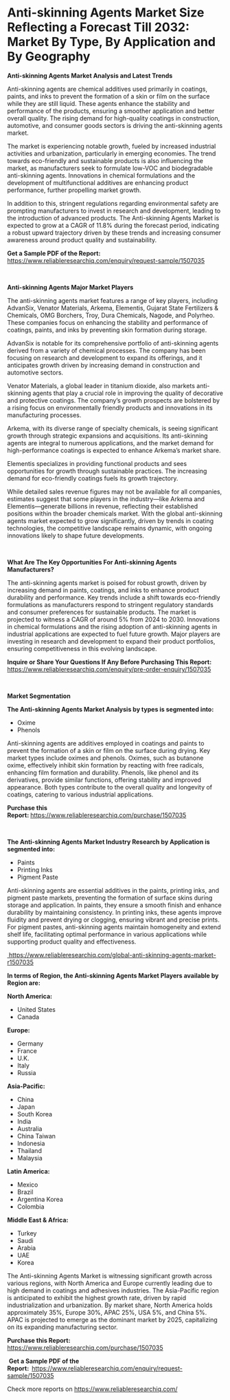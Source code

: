 <p><h1>Anti-skinning Agents Market Size Reflecting a Forecast Till 2032: Market By Type, By Application and By Geography</h1></p><p><strong>Anti-skinning Agents Market Analysis and Latest Trends</strong></p>
<p><p>Anti-skinning agents are chemical additives used primarily in coatings, paints, and inks to prevent the formation of a skin or film on the surface while they are still liquid. These agents enhance the stability and performance of the products, ensuring a smoother application and better overall quality. The rising demand for high-quality coatings in construction, automotive, and consumer goods sectors is driving the anti-skinning agents market.</p><p>The market is experiencing notable growth, fueled by increased industrial activities and urbanization, particularly in emerging economies. The trend towards eco-friendly and sustainable products is also influencing the market, as manufacturers seek to formulate low-VOC and biodegradable anti-skinning agents. Innovations in chemical formulations and the development of multifunctional additives are enhancing product performance, further propelling market growth.</p><p>In addition to this, stringent regulations regarding environmental safety are prompting manufacturers to invest in research and development, leading to the introduction of advanced products. The Anti-skinning Agents Market is expected to grow at a CAGR of 11.8% during the forecast period, indicating a robust upward trajectory driven by these trends and increasing consumer awareness around product quality and sustainability.</p></p>
<p><strong>Get a Sample PDF of the Report:&nbsp;</strong> <a href="https://www.reliableresearchiq.com/enquiry/request-sample/1507035?utm_campaign=3514&utm_medium=2&utm_source=Github&utm_content=ia&utm_term=23032025&utm_id=anti-skinning-agents">https://www.reliableresearchiq.com/enquiry/request-sample/1507035</a></p>
<p>&nbsp;</p>
<p><strong>Anti-skinning Agents Major Market Players</strong></p>
<p><p>The anti-skinning agents market features a range of key players, including AdvanSix, Venator Materials, Arkema, Elementis, Gujarat State Fertilizers & Chemicals, OMG Borchers, Troy, Dura Chemicals, Nagode, and Polyrheo. These companies focus on enhancing the stability and performance of coatings, paints, and inks by preventing skin formation during storage.</p><p>AdvanSix is notable for its comprehensive portfolio of anti-skinning agents derived from a variety of chemical processes. The company has been focusing on research and development to expand its offerings, and it anticipates growth driven by increasing demand in construction and automotive sectors. </p><p>Venator Materials, a global leader in titanium dioxide, also markets anti-skinning agents that play a crucial role in improving the quality of decorative and protective coatings. The company’s growth prospects are bolstered by a rising focus on environmentally friendly products and innovations in its manufacturing processes.</p><p>Arkema, with its diverse range of specialty chemicals, is seeing significant growth through strategic expansions and acquisitions. Its anti-skinning agents are integral to numerous applications, and the market demand for high-performance coatings is expected to enhance Arkema’s market share.</p><p>Elementis specializes in providing functional products and sees opportunities for growth through sustainable practices. The increasing demand for eco-friendly coatings fuels its growth trajectory.</p><p>While detailed sales revenue figures may not be available for all companies, estimates suggest that some players in the industry—like Arkema and Elementis—generate billions in revenue, reflecting their established positions within the broader chemicals market. With the global anti-skinning agents market expected to grow significantly, driven by trends in coating technologies, the competitive landscape remains dynamic, with ongoing innovations likely to shape future developments.</p></p>
<p>&nbsp;</p>
<p><strong>What Are The Key Opportunities For Anti-skinning Agents Manufacturers?</strong></p>
<p><p>The anti-skinning agents market is poised for robust growth, driven by increasing demand in paints, coatings, and inks to enhance product durability and performance. Key trends include a shift towards eco-friendly formulations as manufacturers respond to stringent regulatory standards and consumer preferences for sustainable products. The market is projected to witness a CAGR of around 5% from 2024 to 2030. Innovations in chemical formulations and the rising adoption of anti-skinning agents in industrial applications are expected to fuel future growth. Major players are investing in research and development to expand their product portfolios, ensuring competitiveness in this evolving landscape.</p></p>
<p><strong>Inquire or Share Your Questions If Any Before Purchasing This Report:</strong> <a href="https://www.reliableresearchiq.com/enquiry/pre-order-enquiry/1507035?utm_campaign=3514&utm_medium=2&utm_source=Github&utm_content=ia&utm_term=23032025&utm_id=anti-skinning-agents">https://www.reliableresearchiq.com/enquiry/pre-order-enquiry/1507035</a></p>
<p>&nbsp;</p>
<p><strong>Market Segmentation</strong></p>
<p><strong>The Anti-skinning Agents Market Analysis by types is segmented into:</strong></p>
<p><ul><li>Oxime</li><li>Phenols</li></ul></p>
<p><p>Anti-skinning agents are additives employed in coatings and paints to prevent the formation of a skin or film on the surface during drying. Key market types include oximes and phenols. Oximes, such as butanone oxime, effectively inhibit skin formation by reacting with free radicals, enhancing film formation and durability. Phenols, like phenol and its derivatives, provide similar functions, offering stability and improved appearance. Both types contribute to the overall quality and longevity of coatings, catering to various industrial applications.</p></p>
<p><strong>Purchase this Report:&nbsp;</strong><a href="https://www.reliableresearchiq.com/purchase/1507035?utm_campaign=3514&utm_medium=2&utm_source=Github&utm_content=ia&utm_term=23032025&utm_id=anti-skinning-agents">https://www.reliableresearchiq.com/purchase/1507035</a></p>
<p>&nbsp;</p>
<p><strong>The Anti-skinning Agents Market Industry Research by Application is segmented into:</strong></p>
<p><ul><li>Paints</li><li>Printing Inks</li><li>Pigment Paste</li></ul></p>
<p><p>Anti-skinning agents are essential additives in the paints, printing inks, and pigment paste markets, preventing the formation of surface skins during storage and application. In paints, they ensure a smooth finish and enhance durability by maintaining consistency. In printing inks, these agents improve fluidity and prevent drying or clogging, ensuring vibrant and precise prints. For pigment pastes, anti-skinning agents maintain homogeneity and extend shelf life, facilitating optimal performance in various applications while supporting product quality and effectiveness.</p></p>
<p><a href="https://www.reliableresearchiq.com/global-anti-skinning-agents-market-r1507035?utm_campaign=3514&utm_medium=2&utm_source=Github&utm_content=ia&utm_term=23032025&utm_id=anti-skinning-agents">&nbsp;https://www.reliableresearchiq.com/global-anti-skinning-agents-market-r1507035</a></p>
<p><strong>In terms of Region, the Anti-skinning Agents Market Players available by Region are:</strong></p>
<p>
    <p> <strong> North America: </strong>
        <ul>
            <li>United States</li>
            <li>Canada</li>
        </ul>
        </p> 
    <p> <strong> Europe: </strong>
        <ul>
            <li>Germany</li>
            <li>France</li>
            <li>U.K.</li>
            <li>Italy</li>
            <li>Russia</li>
        </ul>
        </p> 
    <p> <strong> Asia-Pacific: </strong>
        <ul>
            <li>China</li>
            <li>Japan</li>
            <li>South Korea</li>
            <li>India</li>
            <li>Australia</li>
            <li>China Taiwan</li>
            <li>Indonesia</li>
            <li>Thailand</li>
            <li>Malaysia</li>
        </ul>
        </p> 
    <p> <strong> Latin America: </strong>
        <ul>
            <li>Mexico</li>
            <li>Brazil</li>
            <li>Argentina Korea</li>
            <li>Colombia</li>
        </ul>
        </p> 
    <p> <strong> Middle East & Africa: </strong>
        <ul>
            <li>Turkey</li>
            <li>Saudi</li>
            <li>Arabia</li>
            <li>UAE</li>
            <li>Korea</li>
        </ul>
    </p>
    </p>
<p><p>The Anti-skinning Agents Market is witnessing significant growth across various regions, with North America and Europe currently leading due to high demand in coatings and adhesives industries. The Asia-Pacific region is anticipated to exhibit the highest growth rate, driven by rapid industrialization and urbanization. By market share, North America holds approximately 35%, Europe 30%, APAC 25%, USA 5%, and China 5%. APAC is projected to emerge as the dominant market by 2025, capitalizing on its expanding manufacturing sector.</p></p>
<p><strong>Purchase this Report: </strong><a href="https://www.reliableresearchiq.com/purchase/1507035?utm_campaign=3514&utm_medium=2&utm_source=Github&utm_content=ia&utm_term=23032025&utm_id=anti-skinning-agents">https://www.reliableresearchiq.com/purchase/1507035</a></p>
<p>&nbsp;<strong>Get a Sample PDF of the Report:&nbsp;&nbsp;</strong><a href="https://www.reliableresearchiq.com/enquiry/request-sample/1507035?utm_campaign=3514&utm_medium=2&utm_source=Github&utm_content=ia&utm_term=23032025&utm_id=anti-skinning-agents">https://www.reliableresearchiq.com/enquiry/request-sample/1507035</a></p>
<p><strong></strong></p>
<p>Check more reports on <a href="https://www.reliableresearchiq.com/?utm_campaign=3514&utm_medium=2&utm_source=Github&utm_content=ia&utm_term=23032025&utm_id=anti-skinning-agents">https://www.reliableresearchiq.com/</a></p>
